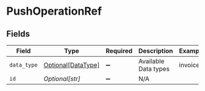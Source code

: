 # PushOperationRef


## Fields

| Field                                                 | Type                                                  | Required                                              | Description                                           | Example                                               |
| ----------------------------------------------------- | ----------------------------------------------------- | ----------------------------------------------------- | ----------------------------------------------------- | ----------------------------------------------------- |
| `data_type`                                           | [Optional[DataType]](../../models/shared/datatype.md) | :heavy_minus_sign:                                    | Available Data types                                  | invoices                                              |
| `id`                                                  | *Optional[str]*                                       | :heavy_minus_sign:                                    | N/A                                                   |                                                       |